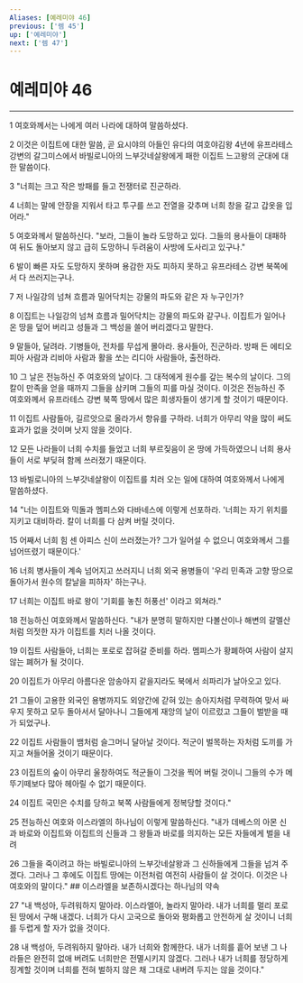 ```yaml
---
Aliases: [예레미야 46]
previous: ['렘 45']
up: ['예레미야']
next: ['렘 47']
---
```

# 예레미야 46

***


1 여호와께서는 나에게 여러 나라에 대하여 말씀하셨다. 

2 이것은 이집트에 대한 말씀, 곧 요시야의 아들인 유다의 여호야김왕 4년에 유프라테스 강변의 갈그미스에서 바빌로니아의 느부갓네살왕에게 패한 이집트 느고왕의 군대에 대한 말씀이다. 

3 "너희는 크고 작은 방패를 들고 전쟁터로 진군하라. 

4 너희는 말에 안장을 지워서 타고 투구를 쓰고 전열을 갖추며 너희 창을 갈고 갑옷을 입어라." 

5 여호와께서 말씀하신다. "보라, 그들이 놀라 도망하고 있다. 그들의 용사들이 대패하여 뒤도 돌아보지 않고 급히 도망하니 두려움이 사방에 도사리고 있구나." 

6 발이 빠른 자도 도망하지 못하며 용감한 자도 피하지 못하고 유프라테스 강변 북쪽에서 다 쓰러지는구나. 

7 저 나일강의 넘쳐 흐름과 밀어닥치는 강물의 파도와 같은 자 누구인가? 

8 이집트는 나일강의 넘쳐 흐름과 밀어닥치는 강물의 파도와 같구나. 이집트가 일어나 온 땅을 덮어 버리고 성들과 그 백성을 쓸어 버리겠다고 말한다. 

9 말들아, 달려라. 기병들아, 전차를 무섭게 몰아라. 용사들아, 진군하라. 방패 든 에티오피아 사람과 리비아 사람과 활을 쏘는 리디아 사람들아, 출전하라. 

10 그 날은 전능하신 주 여호와의 날이다. 그 대적에게 원수를 갚는 복수의 날이다. 그의 칼이 만족을 얻을 때까지 그들을 삼키며 그들의 피를 마실 것이다. 이것은 전능하신 주 여호와께서 유프라테스 강변 북쪽 땅에서 많은 희생자들이 생기게 할 것이기 때문이다. 

11 이집트 사람들아, 길르앗으로 올라가서 향유를 구하라. 너희가 아무리 약을 많이 써도 효과가 없을 것이며 낫지 않을 것이다. 

12 모든 나라들이 너희 수치를 들었고 너희 부르짖음이 온 땅에 가득하였으니 너희 용사들이 서로 부딪혀 함께 쓰러졌기 때문이다. 

13 바빌로니아의 느부갓네살왕이 이집트를 치러 오는 일에 대하여 여호와께서 나에게 말씀하셨다. 

14 "너는 이집트와 믹돌과 멤피스와 다바네스에 이렇게 선포하라. '너희는 자기 위치를 지키고 대비하라. 칼이 너희를 다 삼켜 버릴 것이다. 

15 어째서 너희 힘 센 아피스 신이 쓰러졌는가? 그가 일어설 수 없으니 여호와께서 그를 넘어뜨렸기 때문이다.' 

16 너희 병사들이 계속 넘어지고 쓰러지니 너희 외국 용병들이 '우리 민족과 고향 땅으로 돌아가서 원수의 칼날을 피하자' 하는구나. 

17 너희는 이집트 바로 왕이 '기회를 놓친 허풍선' 이라고 외쳐라." 

18 전능하신 여호와께서 말씀하신다. "내가 분명히 말하지만 다볼산이나 해변의 갈멜산처럼 의젓한 자가 이집트를 치러 나올 것이다. 

19 이집트 사람들아, 너희는 포로로 잡혀갈 준비를 하라. 멤피스가 황폐하여 사람이 살지 않는 폐허가 될 것이다. 

20 이집트가 아무리 아름다운 암송아지 같을지라도 북에서 쇠파리가 날아오고 있다. 

21 그들이 고용한 외국인 용병까지도 외양간에 갇혀 있는 송아지처럼 무력하여 맞서 싸우지 못하고 모두 돌아서서 달아나니 그들에게 재앙의 날이 이르렀고 그들이 벌받을 때가 되었구나. 

22 이집트 사람들이 뱀처럼 슬그머니 달아날 것이다. 적군이 벌목하는 자처럼 도끼를 가지고 쳐들어올 것이기 때문이다. 

23 이집트의 숲이 아무리 울창하여도 적군들이 그것을 찍어 버릴 것이니 그들의 수가 메뚜기떼보다 많아 헤아릴 수 없기 때문이다. 

24 이집트 국민은 수치를 당하고 북쪽 사람들에게 정복당할 것이다." 

25 전능하신 여호와 이스라엘의 하나님이 이렇게 말씀하신다. "내가 데베스의 아몬 신과 바로와 이집트와 이집트의 신들과 그 왕들과 바로를 의지하는 모든 자들에게 벌을 내려 

26 그들을 죽이려고 하는 바빌로니아의 느부갓네살왕과 그 신하들에게 그들을 넘겨 주겠다. 그러나 그 후에도 이집트 땅에는 이전처럼 여전히 사람들이 살 것이다. 이것은 나 여호와의 말이다." ## 이스라엘을 보존하시겠다는 하나님의 약속 

27 "내 백성아, 두려워하지 말아라. 이스라엘아, 놀라지 말아라. 내가 너희를 멀리 포로 된 땅에서 구해 내겠다. 너희가 다시 고국으로 돌아와 평화롭고 안전하게 살 것이니 너희를 두렵게 할 자가 없을 것이다. 

28 내 백성아, 두려워하지 말아라. 내가 너희와 함께한다. 내가 너희를 흩어 보낸 그 나라들은 완전히 없애 버려도 너희만은 전멸시키지 않겠다. 그러나 내가 너희를 정당하게 징계할 것이며 너희를 전혀 벌하지 않은 채 그대로 내버려 두지는 않을 것이다."
